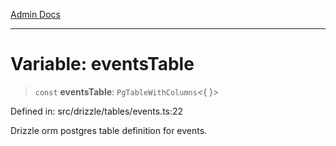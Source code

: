 [Admin Docs](/)

***

# Variable: eventsTable

> `const` **eventsTable**: `PgTableWithColumns`\<\{ \}\>

Defined in: src/drizzle/tables/events.ts:22

Drizzle orm postgres table definition for events.
